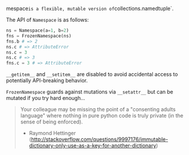 mespace` is a flexible, mutable version of `collections.namedtuple`.

The API of `Namespace` is as follows:
```python
ns = Namespace(a=1, b=2)
fns = FrozenNamespace(ns)
fns.b # => 2
ns.c # => AttributeError
ns.c = 3
ns.c # => 3
fns.c = 3 # => AttributeError
```

`__getitem__` and `__setitem__` are disabled to avoid accidental access to potentially API-breaking behavior.

`FrozenNamespace` guards against mutations via `__setattr__` but can be mutated if you try hard enough...
> Your colleague may be missing the point of a "consenting adults language" where nothing in pure python code is truly private (in the sense of being enforced).
> - Raymond Hettinger
(http://stackoverflow.com/questions/9997176/immutable-dictionary-only-use-as-a-key-for-another-dictionary)
